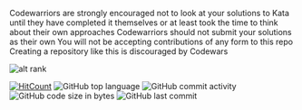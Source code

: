 Codewarriors are strongly encouraged not to look at your solutions to Kata until they have completed it themselves or at least took the time to think about their own approaches
Codewarriors should not submit your solutions as their own
You will not be accepting contributions of any form to this repo
Creating a repository like this is discouraged by Codewars

![alt rank](https://www.codewars.com/users/Valefar/badges/large)

[![HitCount](http://hits.dwyl.io/Automedon/codewars.svg)](http://hits.dwyl.io/Automedon/codewars)
![GitHub top language](https://img.shields.io/github/languages/top/Automedon/codewars)
![GitHub commit activity](https://img.shields.io/github/commit-activity/m/Automedon/codewars)
![GitHub code size in bytes](https://img.shields.io/github/languages/code-size/Automedon/codewars)
![GitHub last commit](https://img.shields.io/github/last-commit/Automedon/codewars)

